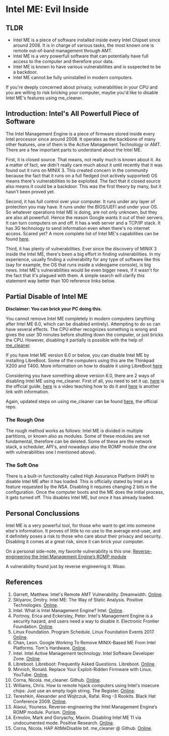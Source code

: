 # Intel ME: Evil Inside

## TLDR

- Intel ME is a piece of software installed inside every Intel Chipset since around 2008. It is in charge of various tasks, the most known one is remote out-of-band management through AMT.
- Intel ME is a very powerfull software that can potentially have full access to the computer and therefore your data.
- Intel ME is known to have various vulnerabilities and is suspected to be a backdoor.
- Intel ME cannot be fully uninstalled in modern computers.

If you're deeply concerned about privacy, vulnerabilities in your CPU and you are willing to risk bricking your computer, maybe you'd like to disable Intel ME's features using me_cleaner.

## Introduction: Intel's All Powerfull Piece of Software

The Intel Management Engine is a piece of firmware stored inside every Intel processor since around 2008. It operates as the backbone of many other features, one of them is the Active Management Technology or AMT. There are a few important parts to understand about the Intel ME. 

First, it is closed source. That means, not really much is known about it. As a matter of fact, we didn't really care much about it until recently that it was found out it runs on MINIX 3. This created concern in the community because the fact that it runs on a full fledged (not actively supported) OS means there's vulnerabilities to be exploited. The fact that it closed source also means it could be a backdoor. This was the first theory by many, but it hasn't been proved yet.

Second, it has full control over your computer. It runs under any layer of protection you may have. It runs under the BIOS/UEFI and under your OS. So whatever operations Intel ME is doing, are not only unknown, but they are also all powerfull. Hence the reason Google wants it out of their servers. It can turn computers on and off. It has a web server and a TCP/IP stack. It has 3G technology to send information even when there's no internet access. Scared yet? A more complete list of Intel ME's capabilities can be found [here](https://libreboot.org/faq.html#intel).

Third, it has plenty of vulnerabilities. Ever since the discovery of MINIX 3 inside the Intel ME, there's been a big effort in finding vulnerabilities. In my experience, usually finding a vulnerability for any type of software like this (say for example, the OS that runs inside a videogame console), is big news. Intel ME's vulnerabilities would be even bigger news, if it wasn't for the fact that it's plagued with them. A simple search will clarify this statement way better than 100 reference links below.

## Partial Disable of Intel ME

**Disclaimer: You can brick your PC doing this.**

You cannot remove Intel ME completely in modern computers (anything after Intel ME 6.0, which can be disabled entirely). Attempting to do so can have several effects. The CPU either recognizes something is wrong and gives the user 30 minutes before shutting down the computer, or just bricks the CPU. However, disabling it partially is possible with the help of [me_cleaner](https://github.com/corna/me_cleaner).

If you have Intel ME version 6.0 or below, you can disable Intel ME by installing LibreBoot. Some of the computers using this are the Thinkpad X200 and T400. More information on how to disable it using LibreBoot [here](https://libreboot.org/faq.html#intel)

Considering you have something above version 6.0, there are 2 ways of disabling Intel ME using me_cleaner. First of all, you need to set it up, [here](https://github.com/corna/me_cleaner/wiki/How-to-apply-me_cleaner) is the official guide, [here](https://www.youtube.com/watch?v=aRUxfxp9dJ8) is a video teaching how to do it and [here](https://hardenedlinux.github.io/firmware/2016/11/17/neutralize_ME_firmware_on_sandybridge_and_ivybridge.html) is another link with information.

Again, updated steps on using me_cleaner can be found [here](https://github.com/corna/me_cleaner), the official repo.

### The Rough One

The rough method works as follows: Intel ME is divided in multiple partitions, or known also as modules. Some of these modules are not fundamental, therefore can be deleted. Some of these are the network stack, a scheduler, API's, and nowadays also the ROMP module (the one with vulnerabilities one I mentioned above).

### The Soft One

There is a built-in functionality called High Assurance Platform (HAP) to disable Intel ME after it has loaded. This is officially stated by Intel as a feature requested by the NSA. Disabling it requires changing 2 bits in the configuration. Once the computer boots and the ME does the initial process, it gets turned off. This disables Intel ME, but once it has already loaded.

## Personal Conclussions

Intel ME is a very powerful tool, for those who want to get into someone else's information. It proves of little to no use to the average end-user, and it definitely poses a risk to those who care about their privacy and security. Disabling it comes at a great risk, since it can brick your computer.

On a personal side-note, my favorite vulnerability is this one: [Reverse-engineering the Intel Management Engine’s ROMP module](https://puri.sm/posts/reverse-engineering-the-intel-management-engine-romp-module/) 

A vulnerability found just by reverse engineering it. Woao.

## References
1. Garrett, Matthew. Intel's Remote AMT Vulnerability. Dreamwidth. [Online](https://mjg59.dreamwidth.org/48429.html). 
2. Sklyarov, Dmitry. Intel ME: The Way of Static Analysis. Positive Technologies. [Online](http://blog.ptsecurity.com/2017/04/intel-me-way-ofstatic-analysis.html). 
3. Intel. What is Intel Management Engine? Intel. [Online](https://www.intel.com/content/www/us/en/support/articles/000008927/software/chipset-software.html). 
4. Portnoy, Erica and Eckersley, Peter. Intel's Management Engine is a security hazard, and users need a way to disable it. Electronic Frontier Foundation. [Online](https://www.eff.org/deeplinks/2017/05/intelsmanagement-engine-security-hazard-and-users-need-way-disable-it). 
5. Linux Foundation. Program Schedule. Linux Foundation Events 2017. [Online](http://events17.linuxfoundation.org/events/embedded-linuxconference-europe/program/schedule). 
6. Chan, Leon. Google Working To Remove MINIX-Based ME From Intel Platforms. Tom's Hardware. [Online](https://www.tomshardware.com/news/google-removing-minix-managementengine-intel,35876.html). 
7. Intel. Intel Active Management technology. Intel Software Developer Zone. [Online](https://software.intel.com/en-us/amt-sdk). 
8. Libreboot. Libreboot: Frequently Asked Questions. Libreboot. [Online](https://libreboot.org/faq.html#intel). 
9. Minnich, Ronald. Replace Your Exploit-Ridden Firmware with Linux. YouTube. [Online](https://www.youtube.com/watch?v=iffTJ1vPCSo). 
10. Corna, Nicola. me_cleaner. Github. [Online](https://github.com/corna/me_cleaner). 
11. Williams, Chris. How to remote hijack computers using Intel's insecure chips: Just use an empty login string. The Register. [Online](https://www.theregister.co.uk/2017/05/05/intel_amt_remote_exploit/). 
12. Tereshkin, Alexander and Wojtczuk, Rafal. Ring -3 Rookits. Black Hat Conference 2009. [Online](https://invisiblethingslab.com/resources/bh09usa/Ring%20-3%20Rootkits.pdf).
13. Alaoui, Youness. Reverse-engineering the Intel Management Engine’s ROMP module. Purism. [Online](https://puri.sm/posts/reverse-engineering-the-intel-management-engine-romp-module/). 
14. Ermolov, Mark and Goryachy, Maxim. Disabling Intel ME 11 via undocumented mode. Positive Research. [Online](http://blog.ptsecurity.com/2017/08/disabling-intel-me.html). 
15. Corna, Nicola. HAP AltMeDisable bit. me_cleaner @ Github. [Online](https://github.com/corna/me_cleaner/wiki/HAP-AltMeDisable-bit).
